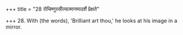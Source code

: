 +++
title = "28 रोचिष्णुरसीत्यात्मानमादर्शे प्रेक्षते"

+++
28. With (the words), 'Brilliant art thou,' he looks at his image in a mirror.
